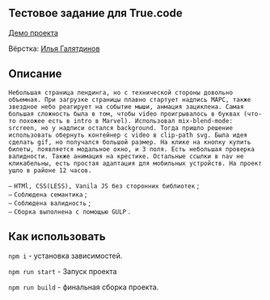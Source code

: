 ## Тестовое задание для True.code

[Демо проекта](https://nivaiz.github.io/true.code/build/index.html)

Вёрстка: [Илья Галятдинов](https://github.com/NivaiZ/)

## Описание
`Небольшая страница лендинга, но с технической стороны довольно объемная. При загрузке страницы плавно стартует надпись МАРС, также звездное небо реагирует на событие мыши, анмация зациклена. Самая большая сложность была в том, чтобы video проигрывалось в буквах (что-то похожее есть в intro в Marvel). Использовал mix-blend-mode: srcreen, но у надписи остался background. Тогда пришло решение использовать обернуть контейнер с video в clip-path svg. Была идея сделать gif, но получался большой размер. На клике на кнопку купить билеты, появляется модальное окно, и 3 поля. Есть небольшая проверка валидности. Также анимация на крестике. Остальные ссылки в nav не кликабельны, есть простая адаптация для мобильных устройств. На проект ушло в районе 12 часов.`

`—` `HTMl, CSS(LESS), Vanila JS без сторонних библиотек` ;<br>
`—` `Соблюдена семантика` ;<br>
`—` `Соблюдена валидность` ;<br>
`—` `Сборка выполнена с помощью GULP` .<br>

## Как использовать

`npm i` - установка зависимостей.

`npm run start` - Запуск проекта

`npm run build` - финальная сборка проекта.
